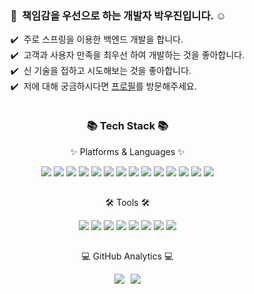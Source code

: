 <div style="width: 800px; display: flex; justify-content: center; flex-direction: column;">
    <div style="margin: 0 auto;">    
        <h3>👋 &nbsp;책임감을 우선으로 하는 개발자 박우진입니다. ☺️</h3>
        <div>✔️ &nbsp;주로 스프링을 이용한 백엔드 개발을 합니다.</div>
        <div>✔️ &nbsp;고객과 사용자 만족을 최우선 하여 개발하는 것을 좋아합니다.</div>
        <div>✔️ &nbsp;신 기술을 접하고 시도해보는 것을 좋아합니다.</div>
        <div>✔️ &nbsp;저에 대해 궁금하시다면 <a href="https://plmo00456.github.io/portfolio/">프로필</a>를 방문해주세요.</div>
    </div>
    <div align=center style="margin-top: 15px;">
        <h3>📚 Tech Stack 📚</h3>
        <p>✨ Platforms & Languages ✨</p>
    </div>
    <div align=center id="s1">
        <img src="https://img.shields.io/badge/Spring-6DB33F?style=flat&logo=Spring&logoColor=white">
        <img src="https://img.shields.io/badge/SpringBoot-6DB33F?style=flat&logo=SpringBoot&logoColor=white">
        <img src="https://img.shields.io/badge/Mybatis-000000?style=flat&logo=Fluentd&logoColor=white">
        <img src="https://img.shields.io/badge/JPA-59666C?style=flat&logo=hibernate&logoColor=white">
        <img src="https://img.shields.io/badge/JavaScript-F7DF1E?style=flat&logo=javascript&logoColor=white">
        <img src="https://img.shields.io/badge/HTML-E34F26?style=flat&logo=HTML5&logoColor=white">
        <img src="https://img.shields.io/badge/CSS-1572B6?style=flat&logo=CSS3&logoColor=white">
        <img src="https://img.shields.io/badge/C%23-239120?style=flat&logo=csharp&logoColor=white">
        <img src="https://img.shields.io/badge/.NET-512BD4?style=flat&logo=dotnet&logoColor=white">
        <img src="https://img.shields.io/badge/MySQL-4479A1?style=flat&logo=MySQL&logoColor=white">
        <img src="https://img.shields.io/badge/MariaDB-003545?style=flat&logo=MariaDB&logoColor=white">
        <img src="https://img.shields.io/badge/Linux-FCC624?style=flat&logo=Linux&logoColor=white">
        <img src="https://img.shields.io/badge/AWS-232F3E?style=flat&logo=amazonaws&logoColor=white">
        <img src="https://img.shields.io/badge/MS%20Azure-0078D4?style=flat&logo=microsoftazure&logoColor=white">
    </div>
    <div align=center style="margin-top: 15px;">
        <p>🛠 Tools 🛠</p>
    </div>
    <div align=center id="s2">
        <img src="https://img.shields.io/badge/Eclipse%20IDE-2C2255?style=flat&logo=eclipseide&logoColor=white">
        <img src="https://img.shields.io/badge/Visual%20Studio%20Code-007ACC?style=flat&logo=visualstudiocode&logoColor=white">
        <img src="https://img.shields.io/badge/Visual%20Studio-5C2D91?style=flat&logo=visualstudio&logoColor=white">
        <img src="https://img.shields.io/badge/IntelliJ%20Idea-000000?style=flat&logo=intellijidea&logoColor=white">
        <img src="https://img.shields.io/badge/Apache%20Tomcat-F8DC75?style=flat&logo=apachetomcat&logoColor=white">
        <img src="https://img.shields.io/badge/Apache%20Jmeter-D22128?style=flat&logo=apachejmeter&logoColor=white">
        <img src="https://img.shields.io/badge/Git-F05032?style=flat&logo=git&logoColor=white">
        <img src="https://img.shields.io/badge/SVN-809CC9?style=flat&logo=Subversion&logoColor=white">
    </div>
    <div align=center style="margin-top: 15px;">
        <p>💻 GitHub Analytics 💻</p>
    </div>
    <div style="display:flex; justify-content: center;">
        <img style="margin-right: 5px;" src="https://github-readme-stats.vercel.app/api/top-langs/?username=plmo00456&layout=compact"><br><br>
        <img style="margin-left: 5px;" src="https://github-readme-stats.vercel.app/api?username=plmo00456&show_icons=true">
    </div>
</div>